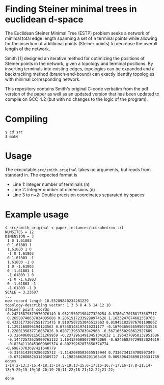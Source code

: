
# Finding Steiner minimal trees in euclidean d-space

The Euclidean Steiner Minimal Tree (ESTP) problem seeks a network of minimal total edge length spanning a set of n terminal points while allowing for the insertion of additional points (Steiner points) to decrease the overall length of the network.

Smith [1] designed an iterative method for optimizing the positions of Steiner points in the network, given a topology and terminal positions. By inserting terminals into existing edges, topologies can be expanded and a backtracking method (branch-and-bound) can exactly identify topologies with minimal corresponding network. 

This repository contains Smith's original C-code verbatim from the pdf version of the paper as well as an updated version that has been updated to compile on GCC 4.2 (but with no changes to the logic of the program).

# Compiling

```
$ cd src
$ make
```

# Usage

The executable `src/smith_original` takes no arguments, but reads from standard in. The expected format is
* Line 1: Integer number of terminals (n)
* Line 2: Integer number of dimensions (d)
* Line 3 to n+2: Double precision coordinates separated by spaces

# Example usage

```
$ src/smith_original < paper_instances/icosahedron.txt
NUMSITES = 12
DIMENSION = 3
 1 0 1.61803
 0 1.61803 1
 1.61803 1 0
 -1 0 1.61803
 0 1.61803 -1
 1.61803 -1 0
 1 0 -1.61803
 0 -1.61803 1
 -1.61803 1 0
 -1 0 -1.61803
 0 -1.61803 -1
 -1.61803 -1 0
SCALE = 3.23607
...
new record length 18.55289840234281229
topology-describing vector: 1 3 3 8 4 6 14 12 18
steiner point coords
 0.24215879379976976149 0.93215507190477320254 0.67804170788173667717
 0.26588748637834835886 0.20619172339298974528 1.1633247674682358763
 0.43231772672551771475 0.9107507253045512563 0.019451825976701198062
 1.1292168896194123562 0.67350148197410231177 -0.16703650265950753528
 1.2200135837716867826 0.020713963783942968 -0.56710550298612527609
 -0.32640608115631269959 -0.23729614918451341632 1.1954370958132951586
 -0.14472572625909763122 1.1641295080729872069 -0.62456829729923024619
 -0.82541110453009869374 0.80239262073650374774 -0.69873703697421640779
 -0.3145143929280325712 -1.1142080503655515944 0.7336734124780507349
 -0.67220808263149389727 -1.198266626201165419 0.069396426690139331739
edges
1-14;2-13;3-16;4-18;13-14;5-19;13-15;6-17;15-16;7-17;16-17;8-21;14-18;9-20;15-19;10-20;19-20;11-22;18-21;12-22;21-22;
...
done
```
